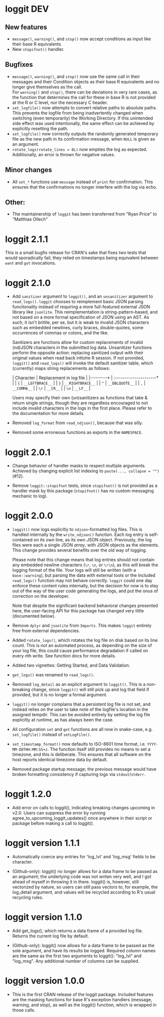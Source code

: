 # loggit DEV

## New features
* `message()`, `warning()`, and `stop()` now accept conditions as input like their base R equivalents.
* New `stopifnot()` handler. 

## Bugfixes 
* `message()`, `warning()`, and `stop()` now use the same call in their messages and 
  their Condition objects as their base R equivalents and no longer give themselves as the call.  
  For `warning()` and `stop()`, there can be deviations in very rare cases, as the function that 
  determines the call for these in base R is not provided at the R or C level, nor the necessary C header.
* `set_logfile()` now attempts to convert relative paths to absolute paths.  
  This prevents the logfile from being inadvertently changed when switching
  (even temporarily) the Working Directory. If this unintended side effect was used
  intentionally, the same effect can be achieved by explicitly resetting the path.
* `set_logfile()` now correctly outputs the randomly generated temporary file as 
  the new path in its confirmation message, when `NULL` is given as an argument.
* `rotate_logs(rotate_lines = 0L)` now empties the log as expected. 
  Additionally, an error is thrown for negative values.

## Minor changes
* All `set_*` functions use `message` instead of `print` for confirmation.
  This ensures that the confirmations no longer interfere with the log via echo.

## Other:
* The maintainership of `loggit` has been transferred from "Ryan Price" to "Matthias Ollech"


# loggit 2.1.1

This is a small bugfix release for CRAN's sake that fixes two tests that would
sporadically fail; they relied on timestamps being equivalent between `want` and
`got` invocations.

# loggit 2.1.0

* Add `sanitizer` argument to `loggit()`, and an `unsanitizer` argument to
  `read_logs()`. `loggit` chooses to reimplement basic JSON parsing
  funcitonality instead of requiring a more full-featured external JSON library
  like `jsonlite`. This reimplementation is string-pattern-based, and not based
  on a more formal specification of JSON using an AST. As such, it isn't
  brittle, per se, but it *is* weak to invalid JSON characters such as embedded
  newlines, curly braces, double-quotes, some occurrences of commas or colons,
  and the like.

  Sanitizers are functions allow for custom replacements of invalid (nd)JSON
  characters in the submitted log data. Unsanitizer functions perform the
  opposite action: replacing sanitized output with their original values when
  read back inttohe R session. If not provided, `loggit()` and `read_logs()`
  will invoke the default sanitizer table, which (currently) maps string
  replacements as follows:

  | Character | Replacement in log file |
  |:--------* | :---------------------* |
  | `{`       | `__LEFTBRACE__`         |
  | `}`       | `__RIGHTBRACE__`        |
  | `"`       | `__DBLQUOTE__`          |
  | `,`       | `__COMMA__`             |
  | `\r`      | `__CR__`                |
  | `\n`      | `__LF__`                |

  Users may specify their own (un)sanitizers as functions that take & return
  single strings, though they are regardless encouraged to not include invalid
  characters in the logs in the first place. Please refer to the documentation
  for more details.

* Removed `log_format` from `read_ndjson()`, because that was silly.

* Removed some erroneous functions as exports in the `NAMESPACE`.

# loggit 2.0.1

* Change behavior of handler masks to respect multiple arguments. Achieved by
  changing explicit list indexing to `paste(..., collapse = "")` (#12).

* Remove `loggit::stopifnot` tests, since `stopifnot()` is not provided as a
  handler mask by this package (`stopifnot()` has no custom messaging mechanic
  to log).

# loggit 2.0.0

* `loggit()` now logs explicitly to `ndjson`-formatted log files. This is
  handled internally by the `write_ndjson()` function. Each log entry is
  self-contained on its own line, as its own JSON object. Previously, the log
  files were each a single JSON *array*, with JSON objects as the elements. This
  change provides several benefits over the old way of logging.

  Please note that this change means that log entries should not contain any
  embedded newline characters (`\r`, `\n`, or `\r\n`), as this will break the
  logging format of the file. Your logs will still be written (with a
  `base::warning`), but parsing the data with external tools or the included
  `read_logs()` function may not behave correctly. `loggit` could one day
  enforce these content rules internally, but the decision for now is to stay
  out of the way of the user code generating the logs, and put the onus of
  correction on the developer.

  Note that despite the significant backend behavioral changes presented here,
  the user-facing API for this package has changed very little (documented
  below).

* Remove `dplyr` and `jsonlite` from `Imports`. This makes `loggit` entirely
  free from external dependencies.

* Added `rotate_logs()`, which rotates the log file on disk based on its line
  count. This is *not* an automated process, as depending on the size of your
  log file, this could cause performance degradation if called on every *n*th
  write. See function docs for more details.

* Added two vignettes: Getting Started, and Data Validation.

* `get_logs()` was renamed to `read_logs()`.

* Removed `log_detail` as an explicit argument to `loggit()`. This is a
  non-breaking change, since `loggit()` will still pick up and log that field if
  provided, but it is no longer a formal argument.

* `loggit()` no longer complains that a persistent log file is not set, and
  instead relies on the user to take note of the logfile's location in the
  assigned tempdir. This can be avoided entirely by setting the log file
  explicitly at runtime, as has always been the case.

* All configuration `set` and `get` functions are all now in snake-case, e.g.
  `set_logfile()` instead of `setLogFile()`.

* `set_timestamp_format()` now defaults to ISO-8601 time format, i.e.
  `YYYY-MM-DDTHH:MM:SS+z`. The function itself still provides no means to set a
  timezone, and this is deliberate. This ensures that all software on the host
  reports identical timezone data by default.

* Removed package startup message; the previous message would have broken
  formatting consistency if capturing logs via `stdout`/`stderr`.

# loggit 1.2.0

* Add error on calls to loggit(), indicating breaking changes upcoming in v2.0.
  Users can suppress the error by running agree_to_upcoming_loggit_updates()
  once anywhere in their script or package before making a call to loggit().

# loggit version 1.1.1

* Automatically coerce any entries for 'log_lvl' and 'log_msg' fields to be
  character.

* (Github-only): loggit() no longer allows for a data frame to be passed as an
  argument; the underlying code was not writen very well, and I got ahead of
  myself in throwing it in there. loggit() is, however, still vectorized by
  nature, so users can still pass vectors to, for example, the log_detail
  argument, and values will be recycled according to R's usual recycling rules.

# loggit version 1.1.0

* Add get_logs(), which returns a data frame of a provided log file. Returns the
  current log file by default.

* (Github-only): loggit() now allows for a data frame to be passed as the sole
  argument, and have its results be logged. Required column names are the same
  as the first two arguments to loggit(): "log_lvl" and "log_msg". Any
  additional number of columns can be supplied.

# loggit version 1.0.0

* This is the first CRAN release of the loggit package. Included features are
  the masking functions for base R's exception handlers (message, warning, and
  stop), as well as the loggit() function, which is wrapped in those calls.
